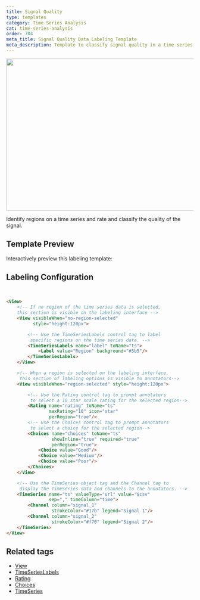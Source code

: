 ```yaml
---
title: Signal Quality 
type: templates
category: Time Series Analysis
cat: time-series-analysis
order: 704
meta_title: Signal Quality Data Labeling Template
meta_description: Template to classify signal quality in a time series with Label Studio for your machine learning and data science projects.
---
```


<img src="/images/templates/signal-quality.png" alt="" class="gif-border" width="552px" height="408px" />

Identify regions on a time series and rate and classify the quality of the signal. 

## Template Preview

Interactively preview this labeling template:

<div id="main-preview"></div>

## Labeling Configuration

```html

   
<View>
    <!-- If no region of the time series data is selected, 
    this section is visible on the labeling interface -->
    <View visibleWhen="no-region-selected"
          style="height:120px">

        <!-- Use the TimeSeriesLabels control tag to label 
         specific regions on the time series data. -->
        <TimeSeriesLabels name="label" toName="ts">
            <Label value="Region" background="#5b5"/>
        </TimeSeriesLabels>
    </View>

    <!-- When a region is selected on the labeling interface,
     this section of labeling options is visible to annotators-->
    <View visibleWhen="region-selected" style="height:120px">

        <!-- Use the Rating control tag to prompt annotators
         to select a 10 star scale rating for the selected region-->
        <Rating name="rating" toName="ts"
                maxRating="10" icon="star"
                perRegion="true"/>
        <!-- Use the Choices control tag to prompt annotators
         to select a choice for the selected region-->
        <Choices name="choices" toName="ts"
                 showInline="true" required="true"
                 perRegion="true">
            <Choice value="Good"/>
            <Choice value="Medium"/>
            <Choice value="Poor"/>
        </Choices>
    </View>

    <!-- Use the TimeSeries object tag and the Channel tag to 
     display the TimeSeries data and channels to the annotators. -->
    <TimeSeries name="ts" valueType="url" value="$csv"
                sep="," timeColumn="time">
        <Channel column="signal_1"
                 strokeColor="#17b" legend="Signal 1"/>
        <Channel column="signal_2"
                 strokeColor="#f70" legend="Signal 2"/>
    </TimeSeries>
</View>
```

## Related tags

- [View](/tags/view.html)
- [TimeSeriesLabels](/tags/timeserieslabels.html)
- [Rating](/tags/rating.html)
- [Choices](/tags/choices.html)
- [TimeSeries](/tags/timeseries.html)
